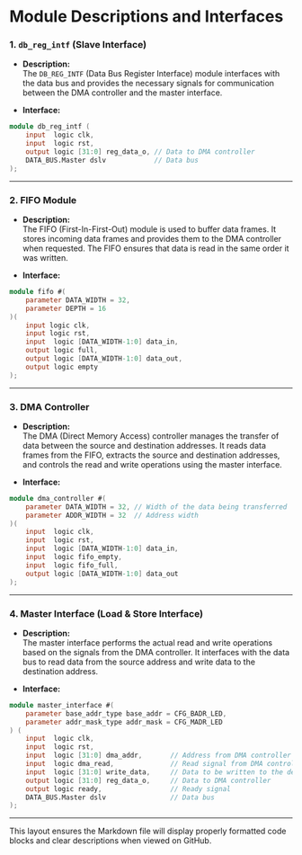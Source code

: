 
# Module Descriptions and Interfaces

### 1. `db_reg_intf` (Slave Interface)
- **Description:**  
  The `DB_REG_INTF` (Data Bus Register Interface) module interfaces with the data bus and provides the necessary signals for communication between the DMA controller and the master interface.

- **Interface:**  
```verilog
module db_reg_intf (
    input  logic clk,
    input  logic rst,
    output logic [31:0] reg_data_o, // Data to DMA controller
    DATA_BUS.Master dslv            // Data bus
);
```

---

### 2. FIFO Module
- **Description:**  
  The FIFO (First-In-First-Out) module is used to buffer data frames. It stores incoming data frames and provides them to the DMA controller when requested. The FIFO ensures that data is read in the same order it was written.

- **Interface:**  
```verilog
module fifo #(
    parameter DATA_WIDTH = 32, 
    parameter DEPTH = 16
)(
    input logic clk,
    input logic rst,
    input  logic [DATA_WIDTH-1:0] data_in,
    output logic full,
    output logic [DATA_WIDTH-1:0] data_out,
    output logic empty
);
```

---

### 3. DMA Controller
- **Description:**  
  The DMA (Direct Memory Access) controller manages the transfer of data between the source and destination addresses. It reads data frames from the FIFO, extracts the source and destination addresses, and controls the read and write operations using the master interface.

- **Interface:**  
```verilog
module dma_controller #(
    parameter DATA_WIDTH = 32, // Width of the data being transferred
    parameter ADDR_WIDTH = 32  // Address width
)(
    input  logic clk,
    input  logic rst,
    input  logic [DATA_WIDTH-1:0] data_in,
    input  logic fifo_empty,
    input  logic fifo_full,
    output logic [DATA_WIDTH-1:0] data_out
);
```

---

### 4. Master Interface (Load & Store Interface)
- **Description:**  
  The master interface performs the actual read and write operations based on the signals from the DMA controller. It interfaces with the data bus to read data from the source address and write data to the destination address.

- **Interface:**  
```verilog
module master_interface #(
    parameter base_addr_type base_addr = CFG_BADR_LED,
    parameter addr_mask_type addr_mask = CFG_MADR_LED
) (
    input  logic clk,
    input  logic rst,
    input  logic [31:0] dma_addr,       // Address from DMA controller
    input  logic dma_read,              // Read signal from DMA controller
    input  logic [31:0] write_data,     // Data to be written to the destination
    output logic [31:0] reg_data_o,     // Data to DMA controller
    output logic ready,                 // Ready signal
    DATA_BUS.Master dslv                // Data bus
);
```

---

This layout ensures the Markdown file will display properly formatted code blocks and clear descriptions when viewed on GitHub.
